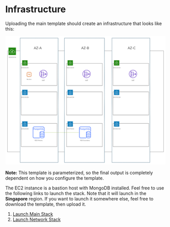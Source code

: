 # Infrastructure

Uploading the main template should create an infrastructure that looks like this:

![diagram](__assets/diagram.png)

**Note:** This template is parameterized, so the final output is completely dependent on how you configure the template.

The EC2 instance is a bastion host with MongoDB installed. Feel free to use the following links to launch the stack. Note that it will launch in the **Singapore** region. If you want to launch it somewhere else, feel free to download the template, then upload it.

1. [Launch Main Stack](https://ap-southeast-1.console.aws.amazon.com/cloudformation/home?region=ap-southeast-1#/stacks/quickcreate?templateUrl=https%3A%2F%2Fzenon-cloudformation.s3-ap-southeast-1.amazonaws.com%2Finfrastructure%2Fmain.yml&stackName=Demo&param_Changelog=Initial&param_CidrBits=8&param_CidrBlock=10.0.0.0%2F16&param_Environment=Dev&param_OfficeIp=103.104.16.78%2F32&param_ProjectName=Demo)
2. [Launch Network Stack](https://ap-southeast-1.console.aws.amazon.com/cloudformation/home?region=ap-southeast-1#/stacks/quickcreate?templateUrl=https%3A%2F%2Fzenon-cloudformation.s3-ap-southeast-1.amazonaws.com%2Finfrastructure%2Fnetwork.yml&stackName=Demo-Network&param_Changelog=Initial&param_CidrBits=8&param_CidrBlock=10.0.0.0%2F16&param_Environment=Dev&param_OfficeIp=103.104.16.78%2F32&param_ProjectName=Demo)


